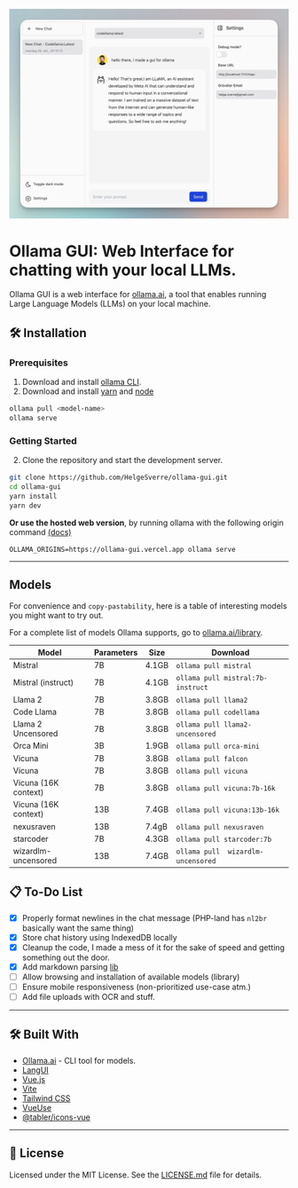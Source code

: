<p align="center">
  <img src=".github/header.png" alt="Ollama GUI logo">
</p>

# Ollama GUI: Web Interface for chatting with your local LLMs.

Ollama GUI is a web interface for [ollama.ai](https://ollama.ai/download), a tool that enables running Large
Language Models (LLMs) on your local machine.

## 🛠 Installation

### Prerequisites

1. Download and install [ollama CLI](https://ollama.ai/download).
2. Download and install [yarn](https://classic.yarnpkg.com/lang/en/docs/install/#mac-stable) and [node](https://nodejs.org/en/download)

```bash
ollama pull <model-name>
ollama serve
```

### Getting Started

2. Clone the repository and start the development server.

```bash
git clone https://github.com/HelgeSverre/ollama-gui.git
cd ollama-gui
yarn install
yarn dev
```

**Or use the hosted web version**, by running ollama with the following origin command [(docs)](https://github.com/jmorganca/ollama/blob/main/docs/faq.md#how-can-i-expose-the-ollama-server)

```shell
OLLAMA_ORIGINS=https://ollama-gui.vercel.app ollama serve
```

---

## Models

For convenience and `copy-pastability`, here is a table of interesting models you might want to try out.

For a complete list of models Ollama supports, go
to [ollama.ai/library](https://ollama.ai/library 'ollama model library').

| Model                | Parameters | Size  | Download                           |
| -------------------- | ---------- | ----- | ---------------------------------- |
| Mistral              | 7B         | 4.1GB | `ollama pull mistral`              |
| Mistral (instruct)   | 7B         | 4.1GB | `ollama pull mistral:7b-instruct`  |
| Llama 2              | 7B         | 3.8GB | `ollama pull llama2`               |
| Code Llama           | 7B         | 3.8GB | `ollama pull codellama`            |
| Llama 2 Uncensored   | 7B         | 3.8GB | `ollama pull llama2-uncensored`    |
| Orca Mini            | 3B         | 1.9GB | `ollama pull orca-mini`            |
| Vicuna               | 7B         | 3.8GB | `ollama pull falcon`               |
| Vicuna               | 7B         | 3.8GB | `ollama pull vicuna`               |
| Vicuna (16K context) | 7B         | 3.8GB | `ollama pull vicuna:7b-16k`        |
| Vicuna (16K context) | 13B        | 7.4GB | `ollama pull vicuna:13b-16k`       |
| nexusraven           | 13B        | 7.4gB | `ollama pull nexusraven`           |
| starcoder            | 7B         | 4.3GB | `ollama pull starcoder:7b`         |
| wizardlm-uncensored  | 13B        | 7.4GB | `ollama pull  wizardlm-uncensored` |

## 📋 To-Do List

- [x] Properly format newlines in the chat message (PHP-land has `nl2br` basically want the same thing)
- [x] Store chat history using IndexedDB locally
- [x] Cleanup the code, I made a mess of it for the sake of speed and getting something out the door.
- [x] Add markdown parsing [lib](https://dev.to/matijanovosel/rendering-markdown-in-vue-3-3maj)
- [ ] Allow browsing and installation of available models (library)
- [ ] Ensure mobile responsiveness (non-prioritized use-case atm.)
- [ ] Add file uploads with OCR and stuff.

---

## 🛠 Built With

- [Ollama.ai](https://ollama.ai/) - CLI tool for models.
- [LangUI](https://www.langui.dev/)
- [Vue.js](https://vuejs.org/)
- [Vite](https://vitejs.dev/)
- [Tailwind CSS](https://tailwindcss.com/)
- [VueUse](https://vueuse.org/)
- [@tabler/icons-vue](https://github.com/tabler/icons-vue)

---

## 📝 License

Licensed under the MIT License. See the [LICENSE.md](LICENSE.md) file for details.
